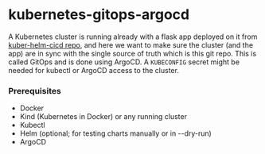 # kubernetes-gitops-argocd
A Kubernetes cluster is running already with a flask app deployed on it from [kuber-helm-cicd repo](https://github.com/memor24/kuber-helm-cicd), and here we want to make sure the cluster (and the app) are in sync with the single source of truth which is this git repo. This is called GitOps and is done using ArgoCD. A `KUBECONFIG` secret might be needed for kubectl or ArgoCD access to the cluster.

### Prerequisites

- Docker
- Kind (Kubernetes in Docker) or any running cluster
- Kubectl
- Helm (optional; for testing charts manually or in --dry-run)
- ArgoCD
